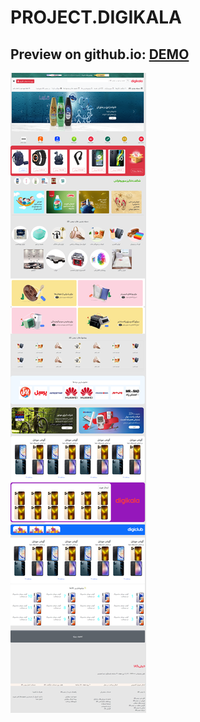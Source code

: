 # PROJECT.DIGIKALA
Preview on github.io: [DEMO](https://babak-chalacki.github.io/DigiKala/)
---
![screen](https://github.com/Babak-Chalacki/DigiKala/blob/759ac7e861c9717887fd53fa98f739d971cb3bb8/screen.png)
